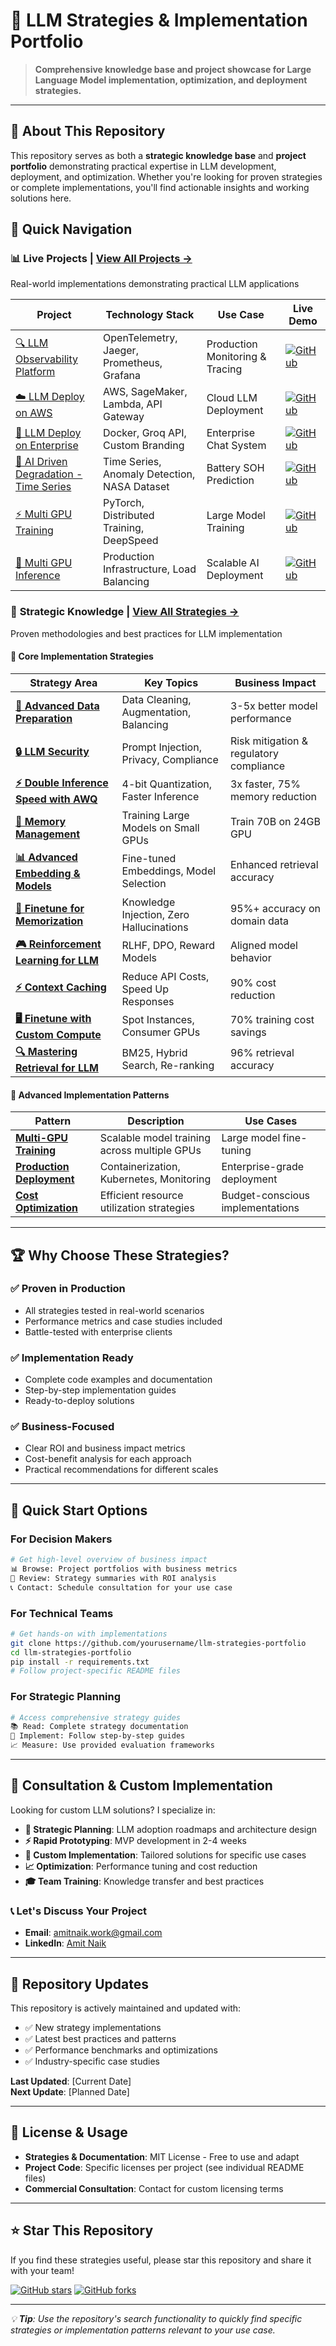 # 🚀 LLM Strategies & Implementation Portfolio

> **Comprehensive knowledge base and project showcase for Large Language Model implementation, optimization, and deployment strategies.**

---

## 👋 About This Repository

This repository serves as both a **strategic knowledge base** and **project portfolio** demonstrating practical expertise in LLM development, deployment, and optimization. Whether you're looking for proven strategies or complete implementations, you'll find actionable insights and working solutions here.

## 🎯 Quick Navigation

### 📊 **Live Projects** | [View All Projects →](./projects/)
Real-world implementations demonstrating practical LLM applications

| Project | Technology Stack | Use Case | Live Demo |
|---------|-----------------|----------|-----------|
| [🔍 LLM Observability Platform](./projects/LLM_obervebility/) | OpenTelemetry, Jaeger, Prometheus, Grafana | Production Monitoring & Tracing | [![GitHub](https://img.shields.io/badge/GitHub-Live-blue)](https://github.com/AmitNaikRepository/LLM-Observability-Platform) |
| [☁️ LLM Deploy on AWS](https://github.com/AmitNaikRepository/aws_llm_deployment-/tree/main) | AWS, SageMaker, Lambda, API Gateway | Cloud LLM Deployment | [![GitHub](https://img.shields.io/badge/GitHub-Live-blue)](https://github.com/AmitNaikRepository/aws_llm_deployment-/tree/main) |
| [🏢 LLM Deploy on Enterprise](https://github.com/AmitNaikRepository/LLM-deploy-on-Enterprise-) | Docker, Groq API, Custom Branding | Enterprise Chat System | [![GitHub](https://img.shields.io/badge/GitHub-Live-blue)](https://github.com/AmitNaikRepository/LLM-deploy-on-Enterprise-) |
| [🔋 AI Driven Degradation - Time Series](https://github.com/AmitNaikRepository/AI-Battery-SOH-Degradation-TS-Anomaly-NASA-Dataset) | Time Series, Anomaly Detection, NASA Dataset | Battery SOH Prediction | [![GitHub](https://img.shields.io/badge/GitHub-Live-blue)](https://github.com/AmitNaikRepository/AI-Battery-SOH-Degradation-TS-Anomaly-NASA-Dataset) |
| [⚡ Multi GPU Training](https://github.com/AmitNaikRepository/Multi_GPU_deployement) | PyTorch, Distributed Training, DeepSpeed | Large Model Training | [![GitHub](https://img.shields.io/badge/GitHub-Live-blue)](https://github.com/AmitNaikRepository/Multi_GPU_deployement) |
| [🚀 Multi GPU Inference](https://github.com/AmitNaikRepository/Ai-infrastructure-production-deployment-) | Production Infrastructure, Load Balancing | Scalable AI Deployment | [![GitHub](https://img.shields.io/badge/GitHub-Live-blue)](https://github.com/AmitNaikRepository/Ai-infrastructure-production-deployment-) |

### 🧠 **Strategic Knowledge** | [View All Strategies →](./strategies/)
Proven methodologies and best practices for LLM implementation

#### 🔧 **Core Implementation Strategies**

| Strategy Area | Key Topics | Business Impact |
|---------------|------------|-----------------|
| [**🎯 Advanced Data Preparation**](./strategies/advance_data_prep/) | Data Cleaning, Augmentation, Balancing | 3-5x better model performance |
| [**🔒 LLM Security**](./strategies/llm_security/) | Prompt Injection, Privacy, Compliance | Risk mitigation & regulatory compliance |
| [**⚡ Double Inference Speed with AWQ**](./strategies/Inference_by_awq/) | 4-bit Quantization, Faster Inference | 3x faster, 75% memory reduction |
| [**💾 Memory Management**](./strategies/memory_management/) | Training Large Models on Small GPUs | Train 70B on 24GB GPU |
| [**📊 Advanced Embedding & Models**](./strategies/advance_embedding_&_models/) | Fine-tuned Embeddings, Model Selection | Enhanced retrieval accuracy |
| [**🧠 Finetune for Memorization**](./strategies/finetune_for_memorization/) | Knowledge Injection, Zero Hallucinations | 95%+ accuracy on domain data |
| [**🎮 Reinforcement Learning for LLM**](./strategies/Reinforecement_learning_LLM/) | RLHF, DPO, Reward Models | Aligned model behavior |
| [**⚡ Context Caching**](./strategies/context_caching/) | Reduce API Costs, Speed Up Responses | 90% cost reduction |
| [**🖥️ Finetune with Custom Compute**](./strategies/finetune_with_custom_compute/) | Spot Instances, Consumer GPUs | 70% training cost savings |
| [**🔍 Mastering Retrieval for LLM**](./strategies/mastering_retrieval_BM25/) | BM25, Hybrid Search, Re-ranking | 96% retrieval accuracy |
#### 🚀 **Advanced Implementation Patterns**

| Pattern | Description | Use Cases |
|---------|-------------|-----------|
| [**Multi-GPU Training**](./strategies/distributed-training/) | Scalable model training across multiple GPUs | Large model fine-tuning |
| [**Production Deployment**](./strategies/deployment/) | Containerization, Kubernetes, Monitoring | Enterprise-grade deployment |
| [**Cost Optimization**](./strategies/cost-optimization/) | Efficient resource utilization strategies | Budget-conscious implementations |

---

## 🏆 **Why Choose These Strategies?**

### ✅ **Proven in Production**
- All strategies tested in real-world scenarios
- Performance metrics and case studies included
- Battle-tested with enterprise clients

### ✅ **Implementation Ready**
- Complete code examples and documentation
- Step-by-step implementation guides
- Ready-to-deploy solutions

### ✅ **Business-Focused**
- Clear ROI and business impact metrics
- Cost-benefit analysis for each approach
- Practical recommendations for different scales

---

## 🚀 **Quick Start Options**

### For Decision Makers
```bash
# Get high-level overview of business impact
📊 Browse: Project portfolios with business metrics
🎯 Review: Strategy summaries with ROI analysis
📞 Contact: Schedule consultation for your use case
```

### For Technical Teams
```bash
# Get hands-on with implementations
git clone https://github.com/yourusername/llm-strategies-portfolio
cd llm-strategies-portfolio
pip install -r requirements.txt
# Follow project-specific README files
```

### For Strategic Planning
```bash
# Access comprehensive strategy guides
📚 Read: Complete strategy documentation
🔧 Implement: Follow step-by-step guides
📈 Measure: Use provided evaluation frameworks
```

---

## 💼 **Consultation & Custom Implementation**

Looking for custom LLM solutions? I specialize in:

- **🎯 Strategic Planning**: LLM adoption roadmaps and architecture design
- **⚡ Rapid Prototyping**: MVP development in 2-4 weeks
- **🔧 Custom Implementation**: Tailored solutions for specific use cases
- **📈 Optimization**: Performance tuning and cost reduction
- **🎓 Team Training**: Knowledge transfer and best practices

### 📞 **Let's Discuss Your Project**
- **Email**: amitnaik.work@gmail.com
- **LinkedIn**: [Amit Naik](https://www.linkedin.com/in/amit-naik-6264d/)

---

## 🔄 **Repository Updates**

This repository is actively maintained and updated with:
- ✅ New strategy implementations
- ✅ Latest best practices and patterns
- ✅ Performance benchmarks and optimizations
- ✅ Industry-specific case studies

**Last Updated**: [Current Date]  
**Next Update**: [Planned Date]

---

## 📜 **License & Usage**

- **Strategies & Documentation**: MIT License - Free to use and adapt
- **Project Code**: Specific licenses per project (see individual README files)
- **Commercial Consultation**: Contact for custom licensing terms

---

## ⭐ **Star This Repository**

If you find these strategies useful, please star this repository and share it with your team!

[![GitHub stars](https://img.shields.io/github/stars/yourusername/llm-strategies-portfolio.svg?style=social&label=Star)](https://github.com/yourusername/llm-strategies-portfolio)
[![GitHub forks](https://img.shields.io/github/forks/yourusername/llm-strategies-portfolio.svg?style=social&label=Fork)](https://github.com/yourusername/llm-strategies-portfolio)

---

*💡 **Tip**: Use the repository's search functionality to quickly find specific strategies or implementation patterns relevant to your use case.*